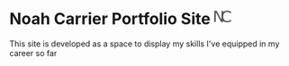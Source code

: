 # Noah Carrier Portfolio Site <img src = "src/images/logo/logo.png" width = "30px">

This site is developed as a space to display my skills I've equipped in my career so far
